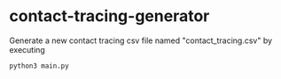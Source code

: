 # contact-tracing-generator

Generate a new contact tracing csv file named "contact_tracing.csv" by executing
```
python3 main.py
```

